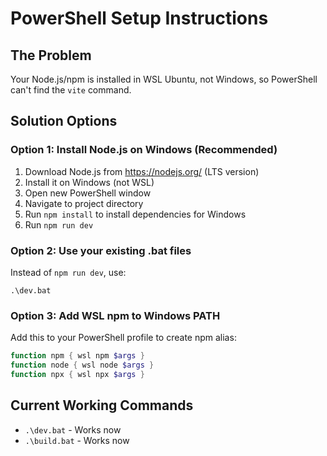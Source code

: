 # PowerShell Setup Instructions

## The Problem
Your Node.js/npm is installed in WSL Ubuntu, not Windows, so PowerShell can't find the `vite` command.

## Solution Options

### Option 1: Install Node.js on Windows (Recommended)
1. Download Node.js from https://nodejs.org/ (LTS version)
2. Install it on Windows (not WSL)
3. Open new PowerShell window
4. Navigate to project directory
5. Run `npm install` to install dependencies for Windows
6. Run `npm run dev`

### Option 2: Use your existing .bat files
Instead of `npm run dev`, use:
```
.\dev.bat
```

### Option 3: Add WSL npm to Windows PATH
Add this to your PowerShell profile to create npm alias:
```powershell
function npm { wsl npm $args }
function node { wsl node $args }
function npx { wsl npx $args }
```

## Current Working Commands
- `.\dev.bat` - Works now
- `.\build.bat` - Works now